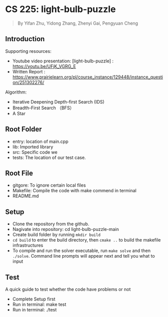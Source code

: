 # CS 225: light-bulb-puzzle
> By Yifan Zhu, Yidong Zhang, Zhenyi Gai, Pengyuan Cheng

## Introduction

Supporting resources:
  * Youtube video presentation: [light-bulb-puzzle] : https://youtu.be/UFjK_VGRG_E
  * Written Report : https://www.prairielearn.org/pl/course_instance/129448/instance_question/251302276/

Algorithm:
  * Iterative Deepening Depth-first Search (IDS)
  * Breadth-First Search （BFS）
  * A Star

## Root Folder
  * entry: location of main.cpp
  * lib: Imported library
  * src: Specific code we 
  * tests: The location of our test case.

## Root File
  * gitgore: To ignore certain local files
  * Makefile: Compile the code with make commend in terminal
  * README.md

## Setup
  * Clone the repository from the github.
  * Nagivate into repository: cd light-bulb-puzzle-main
  * Create build folder by running `mkdir build`
  * `cd build` to enter the build directory, then `cmake ..` to build the makefile infrastructures
  * To compile and run the solver executable, run `make solve` and then `./solve`. Command line prompts will appear next and tell you what to input

## Test
A quick guide to test whether the code have problems or not
* Complete Setup first
* Run in terminal: make test
* Run in terminal: ./test



